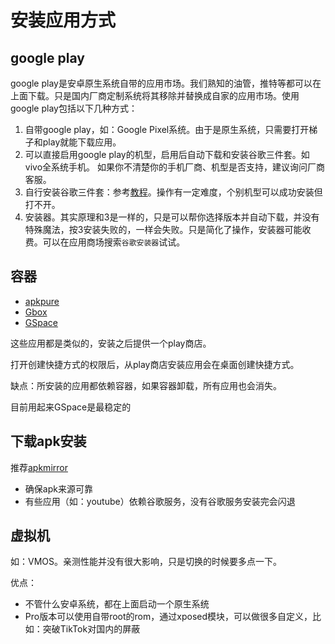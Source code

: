 # 安装应用方式

## google play

google play是安卓原生系统自带的应用市场。我们熟知的油管，推特等都可以在上面下载。只是国内厂商定制系统将其移除并替换成自家的应用市场。使用google play包括以下几种方式：

1. 自带google play，如：Google Pixel系统。由于是原生系统，只需要打开梯子和play就能下载应用。
2. 可以直接启用google play的机型，启用后自动下载和安装谷歌三件套。如vivo全系统手机。
   如果你不清楚你的手机厂商、机型是否支持，建议询问厂商客服。
3. 自行安装谷歌三件套：参考[教程](https://github.com/hideuvpn/android-google-play-store)。操作有一定难度，个别机型可以成功安装但打不开。
4. 安装器。其实原理和3是一样的，只是可以帮你选择版本并自动下载，并没有特殊魔法，按3安装失败的，一样会失败。只是简化了操作，安装器可能收费。可以在应用商场搜索`谷歌安装器`试试。

## 容器

* [apkpure](https://m.apkpure.com/cn/)
* [Gbox](https://www.gboxlab.com/)
* [GSpace](https://gspaceteam.com/)

这些应用都是类似的，安装之后提供一个play商店。

打开创建快捷方式的权限后，从play商店安装应用会在桌面创建快捷方式。

缺点：所安装的应用都依赖容器，如果容器卸载，所有应用也会消失。

目前用起来GSpace是最稳定的

## 下载apk安装

推荐[apkmirror](https://www.apkmirror.com/)

* 确保apk来源可靠
* 有些应用（如：youtube）依赖谷歌服务，没有谷歌服务安装完会闪退

## 虚拟机

如：VMOS。亲测性能并没有很大影响，只是切换的时候要多点一下。

优点：

* 不管什么安卓系统，都在上面启动一个原生系统
* Pro版本可以使用自带root的rom，通过xposed模块，可以做很多自定义，比如：突破TikTok对国内的屏蔽

